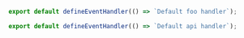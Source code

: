 ```ts [server/api/foo/[...]]
export default defineEventHandler(() => `Default foo handler`);
```

```ts [server/api/[...]]
export default defineEventHandler(() => `Default api handler`);
```
